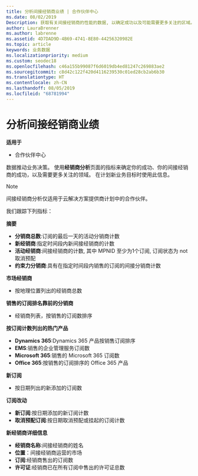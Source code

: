 ```yaml
---
title: 分析间接经销商业绩 | 合作伙伴中心
ms.date: 08/02/2019
Description: 获取有关间接经销商的性能的数据, 以确定成功以及可能需要更多关注的区域。
author: LauraBrenner
ms.author: labrenne
ms.assetid: 4D7DAD9D-4B69-4741-8E80-44256320982E
ms.topic: article
keywords: 业务数据
ms.localizationpriority: medium
ms.custom: seodec18
ms.openlocfilehash: c46a155b99087f6d6019db4ed81247c269883ae2
ms.sourcegitcommit: c8d42c122f420d4116239530c01ed28cb2ab6b30
ms.translationtype: HT
ms.contentlocale: zh-CN
ms.lasthandoff: 08/05/2019
ms.locfileid: "68781994"
---
```

# <a name="analyze-indirect-resellers-performance"></a>分析间接经销商业绩 

**适用于**
- 合作伙伴中心

数据推动业务决策。 使用**经销商分析**页面的指标来确定你的成功、你的间接经销商的成功，以及需要更多关注的领域。 在计划新业务目标时使用此信息。

> [!NOTE]
> 间接经销商分析仅适用于云解决方案提供商计划中的合作伙伴。

我们跟踪下列指标：

**摘要**  
 - **分销商总数**:订阅的最后一天的活动分销商计数  
 - **新经销商**:指定时间段内新间接经销商的计数  
 - **活动经销商**:间接经销商的计数, 其中 MPNID 至少为1个订阅, 订阅状态为 not 取消预配  
 - **约束力分销商**:具有在指定时间段内销售的订阅的间接分销商计数  

**市场经销商**  
 - 按地理位置列出的经销商总数  

**销售的订阅排名靠前的分销商**
 - 经销商列表，按销售的订阅数排序  

**按订阅计数列出的热门产品**  
 - **Dynamics 365**:Dynamics 365 产品按销售订阅排序  
 - **EMS**:销售的企业管理服务订阅数  
 - **Microsoft 365**:销售的 Microsoft 365 订阅数  
 - **Office 365**:按销售的订阅排序的 Office 365 产品  

**新订阅**  
 - 按日期列出的新添加的订阅数  

**订阅改动**  
 - **新订阅**:按日期添加的新订阅计数  
 - **取消预配订阅**:按日期取消预配或挂起的订阅计数  

**新经销商详细信息**  
 - **经销商名称**:间接经销商的姓名  
 - **位置**：间接经销商运营的市场  
 - **订阅**:经销商售出的订阅数  
 - **许可证**:经销商已在所有订阅中售出的许可证总数  
  
  
